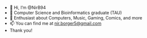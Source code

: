 - 👋 Hi, I’m @NirB94
- 🌱 Computer Science and Bioinformatics graduate (TAU)
- 👀 Enthusiast about Computers, Music, Gaming, Comics, and more
- 📫 You can find me at nir.borger5@gmail.com
-  Thank you!

<!---
NirB94/NirB94 is a ✨ special ✨ repository because its `README.md` (this file) appears on your GitHub profile.
You can click the Preview link to take a look at your changes.
--->

